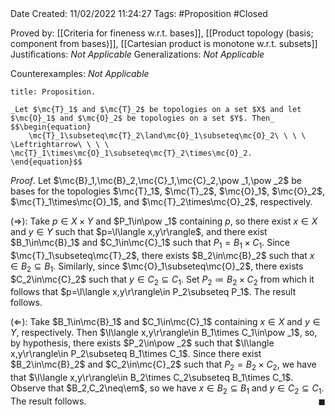 <br />
<br />

Date Created: 11/02/2022 11:24:27
Tags: #Proposition #Closed 

Proved by: [[Criteria for fineness w.r.t. bases]], [[Product topology (basis; component from bases)]], [[Cartesian product is monotone w.r.t. subsets]]
Justifications: _Not Applicable_
Generalizations: _Not Applicable_

Counterexamples: _Not Applicable_

``` ad-Proposition
title: Proposition.

_Let $\mc{T}_1$ and $\mc{T}_2$ be topologies on a set $X$ and let $\mc{O}_1$ and $\mc{O}_2$ be topologies on a set $Y$. Then_
$$\begin{equation}
    \mc{T}_1\subseteq\mc{T}_2\land\mc{O}_1\subseteq\mc{O}_2\ \ \ \ \Leftrightarrow\ \ \ \ \mc{T}_1\times\mc{O}_1\subseteq\mc{T}_2\times\mc{O}_2.
\end{equation}$$

```

_Proof_. Let $\mc{B}_1,\mc{B}_2,\mc{C}_1,\mc{C}_2,\pow _1,\pow _2$ be bases for the topologies $\mc{T}_1$, $\mc{T}_2$, $\mc{O}_1$, $\mc{O}_2$, $\mc{T}_1\times\mc{O}_1$, and $\mc{T}_2\times\mc{O}_2$, respectively.

($\Rightarrow$): Take $p\in X\times Y$ and $P_1\in\pow _1$ containing $p$, so there exist $x\in X$ and $y\in Y$ such that $p=\l\langle x,y\r\rangle$, and there exist $B_1\in\mc{B}_1$ and $C_1\in\mc{C}_1$ such that $P_1=B_1\times C_1$. Since $\mc{T}_1\subseteq\mc{T}_2$, there exists $B_2\in\mc{B}_2$ such that $x\in B_2\subseteq B_1$. Similarly, since $\mc{O}_1\subseteq\mc{O}_2$, there exists $C_2\in\mc{C}_2$ such that $y\in C_2\subseteq C_1$. Set $P_2\coloneqq B_2\times C_2$ from which it follows that $p=\l\langle x,y\r\rangle\in P_2\subseteq P_1$. The result follows.

($\Leftarrow$): Take $B_1\in\mc{B}_1$ and $C_1\in\mc{C}_1$ containing $x\in X$ and $y\in Y$, respectively. Then $\l\langle x,y\r\rangle\in B_1\times C_1\in\pow _1$, so, by hypothesis, there exists $P_2\in\pow _2$ such that $\l\langle x,y\r\rangle\in P_2\subseteq B_1\times C_1$. Since there exist $B_2\in\mc{B}_2$ and $C_2\in\mc{C}_2$ such that $P_2=B_2\times C_2$, we have that $\l\langle x,y\r\rangle\in B_2\times C_2\subseteq B_1\times C_1$. Observe that $B_2,C_2\neq\em$, so we have $x\in B_2\subseteq B_1$ and $y\in C_2\subseteq C_1$. The result follows.<span style="float:right;">$\blacksquare$</span>
